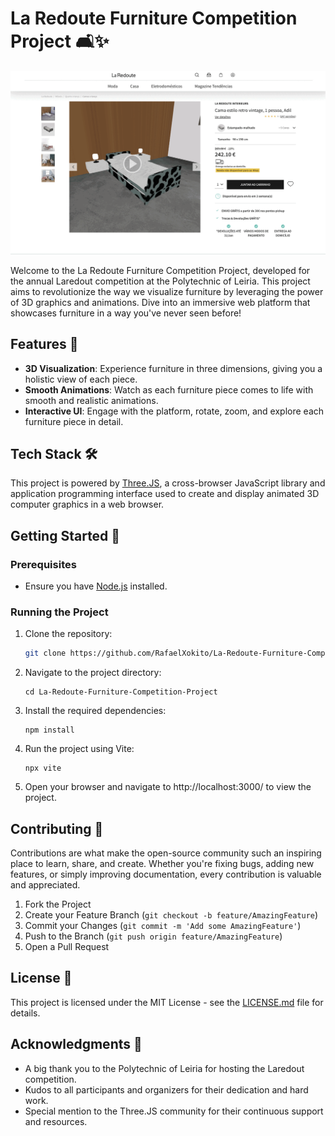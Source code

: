 # La Redoute Furniture Competition Project 🛋️✨

![](assets/tumb.gif)

Welcome to the La Redoute Furniture Competition Project, developed for the annual Laredout competition at the Polytechnic of Leiria. This project aims to revolutionize the way we visualize furniture by leveraging the power of 3D graphics and animations. Dive into an immersive web platform that showcases furniture in a way you've never seen before!

## Features 🌟

- **3D Visualization**: Experience furniture in three dimensions, giving you a holistic view of each piece.
- **Smooth Animations**: Watch as each furniture piece comes to life with smooth and realistic animations.
- **Interactive UI**: Engage with the platform, rotate, zoom, and explore each furniture piece in detail.

## Tech Stack 🛠️

This project is powered by [Three.JS](https://threejs.org/), a cross-browser JavaScript library and application programming interface used to create and display animated 3D computer graphics in a web browser.

## Getting Started 🚀

### Prerequisites

- Ensure you have [Node.js](https://nodejs.org/) installed.

### Running the Project

1. Clone the repository:
   ```bash
   git clone https://github.com/RafaelXokito/La-Redoute-Furniture-Competition-Project.git
   ```

2. Navigate to the project directory:
    ```
    cd La-Redoute-Furniture-Competition-Project
    ```

3. Install the required dependencies:
    ```
    npm install
    ```

4. Run the project using Vite:
    ```
    npx vite
    ```

5. Open your browser and navigate to http://localhost:3000/ to view the project.

## Contributing 🤝

Contributions are what make the open-source community such an inspiring place to learn, share, and create. Whether you're fixing bugs, adding new features, or simply improving documentation, every contribution is valuable and appreciated.

1. Fork the Project
2. Create your Feature Branch (`git checkout -b feature/AmazingFeature`)
3. Commit your Changes (`git commit -m 'Add some AmazingFeature'`)
4. Push to the Branch (`git push origin feature/AmazingFeature`)
5. Open a Pull Request

## License 📄

This project is licensed under the MIT License - see the [LICENSE.md](LICENSE.md) file for details.

## Acknowledgments 🙏

- A big thank you to the Polytechnic of Leiria for hosting the Laredout competition.
- Kudos to all participants and organizers for their dedication and hard work.
- Special mention to the Three.JS community for their continuous support and resources.

